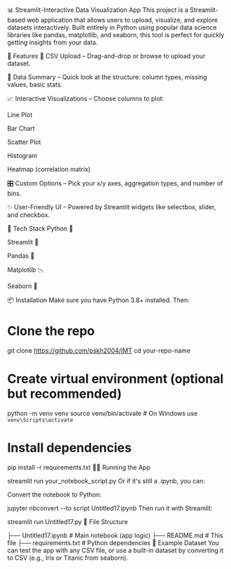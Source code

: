 📊 Streamlit-Interactive Data Visualization App
This project is a Streamlit-based web application that allows users to upload, visualize, and explore datasets interactively. Built entirely in Python using popular data science libraries like pandas, matplotlib, and seaborn, this tool is perfect for quickly getting insights from your data.

🚀 Features
📁 CSV Upload – Drag-and-drop or browse to upload your dataset.

🧮 Data Summary – Quick look at the structure: column types, missing values, basic stats.

📈 Interactive Visualizations – Choose columns to plot:

Line Plot

Bar Chart

Scatter Plot

Histogram

Heatmap (correlation matrix)

🎛️ Custom Options – Pick your x/y axes, aggregation types, and number of bins.

✨ User-Friendly UI – Powered by Streamlit widgets like selectbox, slider, and checkbox.

🧰 Tech Stack
Python 🐍

Streamlit 🎈

Pandas 🐼

Matplotlib 📉

Seaborn 🐚

📦 Installation
Make sure you have Python 3.8+ installed. Then:


# Clone the repo
git clone https://github.com/pskh2004/IMT
cd your-repo-name

# Create virtual environment (optional but recommended)
python -m venv venv
source venv/bin/activate  # On Windows use `venv\Scripts\activate`

# Install dependencies
pip install -r requirements.txt
🏃‍♂️ Running the App
 
streamlit run your_notebook_script.py
Or if it's still a .ipynb, you can:

Convert the notebook to Python:


jupyter nbconvert --to script Untitled17.ipynb
Then run it with Streamlit:


streamlit run Untitled17.py
📁 File Structure

├── Untitled17.ipynb         # Main notebook (app logic)
├── README.md                # This file
├── requirements.txt         # Python dependencies
🧪 Example Dataset
You can test the app with any CSV file, or use a built-in dataset by converting it to CSV (e.g., Iris or Titanic from seaborn).

